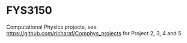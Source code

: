 # FYS3150
Computational Physics projects, see https://github.com/richaraf/Comphys_projects for Project 2, 3, 4 and 5
